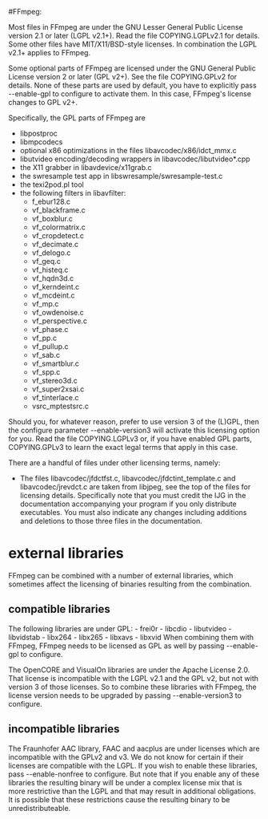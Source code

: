 #FFmpeg:

Most files in FFmpeg are under the GNU Lesser General Public License version 2.1
or later (LGPL v2.1+). Read the file COPYING.LGPLv2.1 for details. Some other
files have MIT/X11/BSD-style licenses. In combination the LGPL v2.1+ applies to
FFmpeg.

Some optional parts of FFmpeg are licensed under the GNU General Public License
version 2 or later (GPL v2+). See the file COPYING.GPLv2 for details. None of
these parts are used by default, you have to explicitly pass --enable-gpl to
configure to activate them. In this case, FFmpeg's license changes to GPL v2+.

Specifically, the GPL parts of FFmpeg are

- libpostproc
- libmpcodecs
- optional x86 optimizations in the files
  libavcodec/x86/idct_mmx.c
- libutvideo encoding/decoding wrappers in
  libavcodec/libutvideo*.cpp
- the X11 grabber in libavdevice/x11grab.c
- the swresample test app in
  libswresample/swresample-test.c
- the texi2pod.pl tool
- the following filters in libavfilter:
    - f_ebur128.c
    - vf_blackframe.c
    - vf_boxblur.c
    - vf_colormatrix.c
    - vf_cropdetect.c
    - vf_decimate.c
    - vf_delogo.c
    - vf_geq.c
    - vf_histeq.c
    - vf_hqdn3d.c
    - vf_kerndeint.c
    - vf_mcdeint.c
    - vf_mp.c
    - vf_owdenoise.c
    - vf_perspective.c
    - vf_phase.c
    - vf_pp.c
    - vf_pullup.c
    - vf_sab.c
    - vf_smartblur.c
    - vf_spp.c
    - vf_stereo3d.c
    - vf_super2xsai.c
    - vf_tinterlace.c
    - vsrc_mptestsrc.c

Should you, for whatever reason, prefer to use version 3 of the (L)GPL, then
the configure parameter --enable-version3 will activate this licensing option
for you. Read the file COPYING.LGPLv3 or, if you have enabled GPL parts,
COPYING.GPLv3 to learn the exact legal terms that apply in this case.

There are a handful of files under other licensing terms, namely:

* The files libavcodec/jfdctfst.c, libavcodec/jfdctint_template.c and
  libavcodec/jrevdct.c are taken from libjpeg, see the top of the files for
  licensing details. Specifically note that you must credit the IJG in the
  documentation accompanying your program if you only distribute executables.
  You must also indicate any changes including additions and deletions to
  those three files in the documentation.


external libraries
==================

FFmpeg can be combined with a number of external libraries, which sometimes
affect the licensing of binaries resulting from the combination.

compatible libraries
--------------------

The following libraries are under GPL:
    - frei0r
    - libcdio
    - libutvideo
    - libvidstab
    - libx264
    - libx265
    - libxavs
    - libxvid
When combining them with FFmpeg, FFmpeg needs to be licensed as GPL as well by
passing --enable-gpl to configure.

The OpenCORE and VisualOn libraries are under the Apache License 2.0. That
license is incompatible with the LGPL v2.1 and the GPL v2, but not with
version 3 of those licenses. So to combine these libraries with FFmpeg, the
license version needs to be upgraded by passing --enable-version3 to configure.

incompatible libraries
----------------------

The Fraunhofer AAC library, FAAC and aacplus are under licenses which
are incompatible with the GPLv2 and v3. We do not know for certain if their
licenses are compatible with the LGPL.
If you wish to enable these libraries, pass --enable-nonfree to configure.
But note that if you enable any of these libraries the resulting binary will
be under a complex license mix that is more restrictive than the LGPL and that
may result in additional obligations. It is possible that these
restrictions cause the resulting binary to be unredistributeable.
